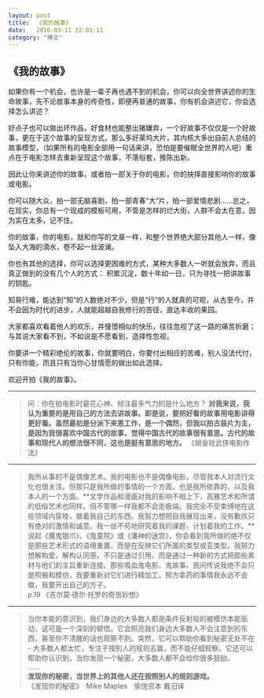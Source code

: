 ```yaml
---
layout: post
title:  《我的故事》
date:   2016-03-11 22:01:11
category: "博文"
---
```


## 《我的故事》



如果你有一个机会，也许是一辈子再也遇不到的机会，你可以向全世界讲述你的生命故事，先不论故事本身的传奇性，即便再普通的故事，你有机会讲述它，你会选择怎么讲述？

好点子也可以做出坏作品，好食材也能整出猪嫌弃，一个好故事不仅仅是一个好故事，更在于这个故事的呈现方式，那么多好莱坞大片，其内核大多出自前人总结的故事模型，（如果所有的电影全部用一句话来讲，恐怕是要催眠全世界的人吧）重点在于电影怎样去重新呈现这个故事，不落俗套，推陈出新。

因此让你来讲述你的故事，或者拍一部关于你的电影，你的抉择直接影响你的故事或电影。

你可以随大众，拍一部无脑喜剧，拍一部青春“大”片，拍一部爱情悲剧……总之，在现实，你总有一个现成的模板可用，不管是怎样的烂大街，人群不会太在意，因为实在太多，记不住。

你的故事，你的电影，就和你写的文章一样，和整个世界绝大部分其他人一样，像坠入大海的滴水，卷不起一丝波澜。

你也有其他的选择，你可以选择更困难的方式，某种大多数人一听就会放弃，而且真正做到的没有几个人的方式：
积累沉淀，数十年如一日，只为寻找一把讲故事的钥匙。

知易行难，能达到“知”的人数绝对不少，但是“行”的人就真的可观，从古至今，并不会因为时代的进步，人就能超越自我修行的苦径，直达丰收的果园。

大家都喜欢看着他人的欢乐，并憧憬相似的快乐，往往忽视了这一路的痛苦折磨；与其说大家看不到，不如说是不愿看到，选择性忽视。

你要讲一个精彩绝伦的故事，你就要明白，你要付出相应的苦难，别人没法代付，只有你能，而且只有当你心甘情愿的做出如此选择。

欢迎开拍《我的故事》。



_ _ _
>问：你在拍电影时最花心神、倾注最多气力的是什么地方？
**对我来说，我认为重要的是用自己的方法去讲故事。即是说，要把好看的故事用电影讲得更好看。虽然最初是分派下来恩工作，是一个偶然，但我以拍古装片为主，是因为我很喜欢中国古代的故事，觉得中国古代的故事很有意思。古代的故事和现代人的想法很不同，这也是挺有意思的地方。**
《胡金铨武侠电影作法》

_ _ _

>我所从事的不是偶像艺术。我的电影也不是偶像电影，尽管我本人对流行文化也很关注。但那只是我所做的事情的一个方面，也是我所依靠的，以及我本人的一个方面。**文学作品和漫画对我的影响不相上下，高雅艺术和所谓的低俗艺术也同样。但不管哪一样我都不会走极端。我完全不受束缚地在这些领域内穿梭，做着我自己的东西。我努力想把自我展现出来，没有歉疚只有绝对的激情和诚意。我一丝不苟地研究着我的课题，计划着我的工作。**说起《魔鬼银爪》、《鬼童院》或《潘神的迷宫》，你会看到我所做的绝不仅是那些艺术形式的语境重置，而是在反映它们所属的类型或亚类型。我努力想解构爱，解构认同感，不只是通过引用，而是通过一种新的方式把那些素材与他们的主旨重新连接。那些吸血鬼电影、鬼故事、民间传说我绝不会只是照搬和模仿，我要重新对它们进行精加工。照方拿药的事情我永远不会做，我要开出自己的方子。  
p.19
《吉尔莫·德尔·托罗的奇思妙想》

_ _ _

>当你本能的意识到，我们身边的大多数人都是条件反射般的被模仿本能驱动，这可是一个深刻的顿悟。它会照亮我们身边大多数人不会注意到的东西，甚至你不清醒的话也观察不到。突然，它可以帮助你看到秘密无处不在 - 大多数人都太忙，专注于按别人的规则去赢，而不能仔细观察。它还可以帮助你认识到，当你发现一个秘密，大多数人都不会给你很多鼓励。  
……  
**发现你的秘密，当世界上的其他人还在按照别人的规则游戏。**  
《发现你的秘密》　Mike Maples　愉悦资本 戴汨译